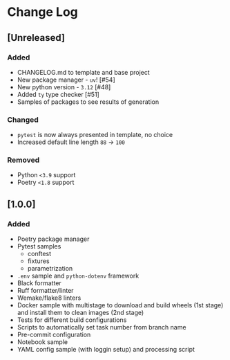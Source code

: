 # Change Log

## [Unreleased]

### Added

- CHANGELOG.md to template and base project
- New package manager - `uv`! [#54]
- New python version - `3.12` [#48]
- Added `ty` type checker [#51]
- Samples of packages to see results of generation

### Changed

- `pytest` is now always presented in template, no choice
- Increased default line length `88` -> `100`

### Removed

- Python `<3.9` support
- Poetry `<1.8` support

## [1.0.0]

### Added

- Poetry package manager
- Pytest samples
    - conftest
    - fixtures
    - parametrization
- `.env` sample and `python-dotenv` framework
- Black formatter
- Ruff formatter/linter
- Wemake/flake8 linters
- Docker sample with multistage to download and build wheels (1st stage) and install them to clean images (2nd stage)
- Tests for different build configurations
- Scripts to automatically set task number from branch name
- Pre-commit configuration
- Notebook sample
- YAML config sample (with loggin setup) and processing script
